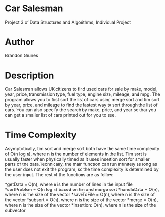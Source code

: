 # Car Salesman
Project 3 of Data Structures and Algorithms, Individual Project
# Author
Brandon Grunes
# Description
Car Salesman allows UK citizens to find used cars for sale by make, model, year, price, transmission type, fuel type, engine size, mileage, and mpg. The program allows you to first sort the list of cars using merge sort and tim sort by year, price, and mileage to find the fastest way to sort through the list of cars. You can also specify the search by make, price, and year so that you can get a smaller list of cars printed out for you to see.

# Time Complexity
Asymptotically, tim sort and merge sort both have the same time complexity of O(n log n), where n is the number of elements in the list. Tim sort is usually faster when physically timed as it uses insertion sort for smaller parts of the data.Technically, the main function can run infinitely as long as the user does not exit the program, so the time complexity is determined by the user input. The rest of the functions are as follow:

*getData = O(n), where n is the number of lines in the input file
*sortProblem = O(n log n) based on tim and merge sort
*handleData = O(n), where n is the size of the vector
*saveToFile = O(n), where n is the size of the vector
*subsort = O(n), where n is the size of the vector
*merge = O(n), where n is the size of the vector
*insertion: O(n), where n is the size of the subvector
